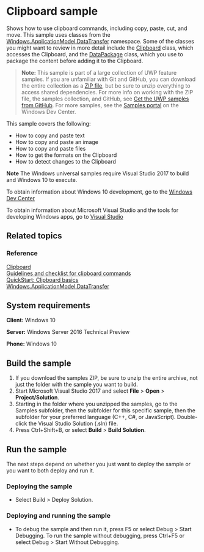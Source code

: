 ﻿<!---
  category: ControlsLayoutAndText
  samplefwlink: http://go.microsoft.com/fwlink/p/?LinkId=620520
--->

# Clipboard sample

Shows how to use clipboard commands, including copy, paste, cut, and move. 
This sample uses classes from the [Windows.ApplicationModel.DataTransfer](https://msdn.microsoft.com/library/windows/apps/br205967) namespace. 
Some of the classes you might want to review in more detail include the [Clipboard](https://msdn.microsoft.com/library/windows/apps/br205867) class, 
which accesses the Clipboard, and the [DataPackage](https://msdn.microsoft.com/library/windows/apps/br205873) class, which you use to package the 
content before adding it to the Clipboard.

> **Note:** This sample is part of a large collection of UWP feature samples. 
> If you are unfamiliar with Git and GitHub, you can download the entire collection as a 
> [ZIP file](https://github.com/Microsoft/Windows-universal-samples/archive/master.zip), but be 
> sure to unzip everything to access shared dependencies. For more info on working with the ZIP file, 
> the samples collection, and GitHub, see [Get the UWP samples from GitHub](https://aka.ms/ovu2uq). 
> For more samples, see the [Samples portal](https://aka.ms/winsamples) on the Windows Dev Center. 

This sample covers the following:

-   How to copy and paste text
-   How to copy and paste an image
-   How to copy and paste files
-   How to get the formats on the Clipboard
-   How to detect changes to the Clipboard

**Note** The Windows universal samples require Visual Studio 2017 to build and Windows 10 to execute.
 
To obtain information about Windows 10 development, go to the [Windows Dev Center](http://go.microsoft.com/fwlink/?LinkID=532421)

To obtain information about Microsoft Visual Studio and the tools for developing Windows apps, go to [Visual Studio](http://go.microsoft.com/fwlink/?LinkID=532422)

## Related topics

### Reference

[Clipboard](https://msdn.microsoft.com/library/windows/apps/br205867)  
[Guidelines and checklist for clipboard commands](https://msdn.microsoft.com/library/windows/apps/hh700347)  
[QuickStart: Clipboard basics](https://msdn.microsoft.com/library/windows/apps/hh750308)  
[Windows.ApplicationModel.DataTransfer](https://msdn.microsoft.com/library/windows/apps/br205967)  

## System requirements

**Client:** Windows 10

**Server:** Windows Server 2016 Technical Preview

**Phone:** Windows 10

## Build the sample

1. If you download the samples ZIP, be sure to unzip the entire archive, not just the folder with the sample you want to build. 
2. Start Microsoft Visual Studio 2017 and select **File** \> **Open** \> **Project/Solution**.
3. Starting in the folder where you unzipped the samples, go to the Samples subfolder, then the subfolder for this specific sample, then the subfolder for your preferred language (C++, C#, or JavaScript). Double-click the Visual Studio Solution (.sln) file.
4. Press Ctrl+Shift+B, or select **Build** \> **Build Solution**.

## Run the sample

The next steps depend on whether you just want to deploy the sample or you want to both deploy and run it.

### Deploying the sample

- Select Build > Deploy Solution. 

### Deploying and running the sample

- To debug the sample and then run it, press F5 or select Debug >  Start Debugging. To run the sample without debugging, press Ctrl+F5 or select Debug > Start Without Debugging. 

